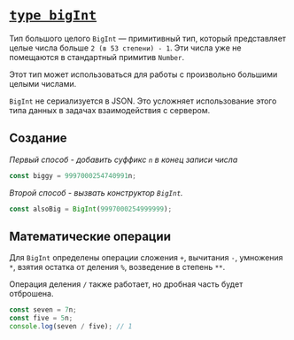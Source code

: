 # [`type bigInt`](../index.md)

Тип большого целого `BigInt` — примитивный тип, который представляет целые числа больше `2 (в 53 степени) - 1`. Эти числа уже не помещаются в стандартный примитив `Number`.

Этот тип может использоваться для работы с произвольно большими целыми числами.

`BigInt` не сериализуется в JSON. Это усложняет использование этого типа данных в задачах взаимодействия с сервером.

## Создание

_Первый способ - добавить суффикс `n` в конец записи числа_

```js
const biggy = 9997000254740991n;
```

_Второй способ - вызвать конструктор `BigInt`._

```js
const alsoBig = BigInt(9997000254999999);
```

## Математические операции

Для `BigInt` определены операции сложения `+`, вычитания `-`, умножения `*`, взятия остатка от деления `%`, возведение в степень `**`.

Операция деления `/` также работает, но дробная часть будет отброшена.

```js
const seven = 7n;
const five = 5n;
console.log(seven / five); // 1
```
